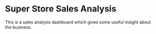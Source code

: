 # Super Store Sales Analysis
   This is a sales analysis dashboard which gives some useful insight about the business.
